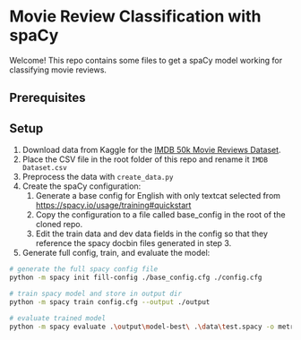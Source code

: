 # Movie Review Classification with spaCy

Welcome! This repo contains some files to get a spaCy model working for classifying movie reviews.

## Prerequisites

## Setup

1. Download data from Kaggle for the [IMDB 50k Movie Reviews Dataset](https://www.kaggle.com/lakshmi25npathi/imdb-dataset-of-50k-movie-reviews?select=IMDB+Dataset.csv).
2. Place the CSV file in the root folder of this repo and rename it `IMDB Dataset.csv`
3. Preprocess the data with `create_data.py`
3. Create the spaCy configuration:
    1. Generate a base config for English with only textcat selected from https://spacy.io/usage/training#quickstart 
    2. Copy the configuration to a file called base_config in the root of the cloned repo.
    3. Edit the train data and dev data fields in the config so that they reference the spacy docbin files generated in step 3.
5. Generate full config, train, and evaluate the model:

```bash
# generate the full spacy config file
python -m spacy init fill-config ./base_config.cfg ./config.cfg

# train spacy model and store in output dir
python -m spacy train config.cfg --output ./output 

# evaluate trained model
python -m spacy evaluate .\output\model-best\ .\data\test.spacy -o metrics.json
```